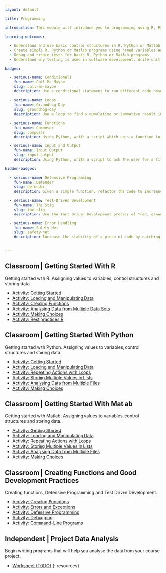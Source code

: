```yaml
---
layout: default

title: Programming

introduction: This module will introduce you to programming using R, Python or Matlab, popular languages used in scientific computing. There are many code libraries built on top of R, Python and Matlab, allowing you to extend its functionality for a wide range of purposes.  The skills you develop in this module will also be relevant in any other programming languages you may use in future.

learning-outcomes:

  - Understand and use basic control structures in R, Python or Matlab
  - Create simple R, Python or Matlab programs using named variables and control structures
  - Debug and create tests for basic R, Python or Matlab programs.
  - Understand why testing is used in software development. Write unit tests for functions.

badges:

  - serious-name: Conditionals
    fun-name: Call Me Maybe
    slug: call-me-maybe
    description: Use a conditional statement to run different code based on a given value.

  - serious-name: Loops
    fun-name: Groundhog Day
    slug: groundhog-day
    description: Use a loop to find a cumulative or summative result in Python.

  - serious-name: Functions
    fun-name: Composer
    slug: composer
    description: Using Python, write a script which uses a function to improve the code structure and clarity.

  - serious-name: Input and Output 
    fun-name: Input Output
    slug: input-output
    description: Using Python, write a script to ask the user for a file to process, then save the program's output to another file.

hidden-badges:

  - serious-name: Defensive Programming
    fun-name: Defender
    slug: defender
    description: Given a simple function, refactor the code to increase function stability by addressing edge cases and faulty or incorrect input.

  - serious-name: Test-Driven Development
    fun-name: The Stig
    slug: the-stig
    description: Use the Test Driven Development process of "red, green, refactor" to design, test and implement a function.

  - serious-name: Error Handling
    fun-name: Safety Net
    slug: safety-net
    description: Increase the stability of a piece of code by catching and handling common errors, then providing user feedback rather than exiting.

  
---
```



## Classroom | Getting Started With R

Getting started with R. Assigning values to variables, control structures and storing data.

- [Activity: Getting Started ](https://digital-skills-for-researchers-pd.github.io/r-short-lesson/)
- [Activity: Loading and Manipulating Data ](https://digital-skills-for-researchers-pd.github.io/r-short-lesson/01-starting-with-data/)
- [Activity: Creating Functions ](https://digital-skills-for-researchers-pd.github.io/r-short-lesson/02-func-R/)
- [Activity: Analysing Data from Multiple Data Sets ](https://digital-skills-for-researchers-pd.github.io/r-short-lesson/03-loops-R/)
- [Activity: Making Choices ](https://digital-skills-for-researchers-pd.github.io/r-short-lesson/04-cond/)
- [Activity: Best practices R](https://digital-skills-for-researchers-pd.github.io/r-short-lesson/06-best-practices-R/)

## Classroom | Getting Started With Python

Getting started with Python. Assigning values to variables, control structures and storing data.

- [Activity: Getting Started ](http://swcarpentry.github.io/python-novice-inflammation/)
- [Activity: Loading and Manipulating Data ](http://swcarpentry.github.io/python-novice-inflammation/01-numpy/)
- [Activity: Repeating Actions with Loops ](http://swcarpentry.github.io/python-novice-inflammation/02-loop/)
- [Activity: Storing Multiple Values in Lists ](http://swcarpentry.github.io/python-novice-inflammation/03-lists/)
- [Activity: Analysing Data from Multiple Files ](http://swcarpentry.github.io/python-novice-inflammation/04-files/)
- [Activity: Making Choices ](http://swcarpentry.github.io/python-novice-inflammation/05-cond/)


## Classroom | Getting Started With Matlab

Getting started with Matlab. Assigning values to variables, control structures and storing data.

- [Activity: Getting Started ](http://swcarpentry.github.io/python-novice-inflammation/)
- [Activity: Loading and Manipulating Data ](http://swcarpentry.github.io/python-novice-inflammation/01-numpy/)
- [Activity: Repeating Actions with Loops ](http://swcarpentry.github.io/python-novice-inflammation/02-loop/)
- [Activity: Storing Multiple Values in Lists ](http://swcarpentry.github.io/python-novice-inflammation/03-lists/)
- [Activity: Analysing Data from Multiple Files ](http://swcarpentry.github.io/python-novice-inflammation/04-files/)
- [Activity: Making Choices ](http://swcarpentry.github.io/python-novice-inflammation/05-cond/)











## Classroom | Creating Functions and Good Development Practices

Creating functions, Defensive Programming and Test Driven Development.

- [Activity: Creating Functions ](http://swcarpentry.github.io/python-novice-inflammation/06-func/)
- [Activity: Errors and Exceptions ](http://swcarpentry.github.io/python-novice-inflammation/07-errors/)
- [Activity: Defensive Programming ](http://swcarpentry.github.io/python-novice-inflammation/08-defensive/)
- [Activity: Debugging ](http://swcarpentry.github.io/python-novice-inflammation/09-debugging/)
- [Activity: Command-Line Programs ](http://swcarpentry.github.io/python-novice-inflammation/10-cmdline/)







## Independent | Project Data Analysis

Begin writing programs that will help you analyse the data from your course project. 

- [Worksheet (TODO)](#)
{:.resources}


